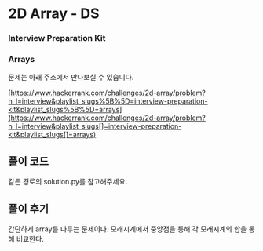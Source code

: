 # 2D Array - DS

### Interview Preparation Kit

### Arrays



문제는 아래 주소에서 만나보실 수 있습니다.

[https://www.hackerrank.com/challenges/2d-array/problem?h_l=interview&playlist_slugs%5B%5D=interview-preparation-kit&playlist_slugs%5B%5D=arrays](https://www.hackerrank.com/challenges/2d-array/problem?h_l=interview&playlist_slugs[]=interview-preparation-kit&playlist_slugs[]=arrays)



## 풀이 코드

같은 경로의 solution.py를 참고해주세요.



## 풀이 후기

간단하게 array를 다루는 문제이다. 모래시계에서 중앙점을 통해 각 모래시계의 합을 통해 비교한다.